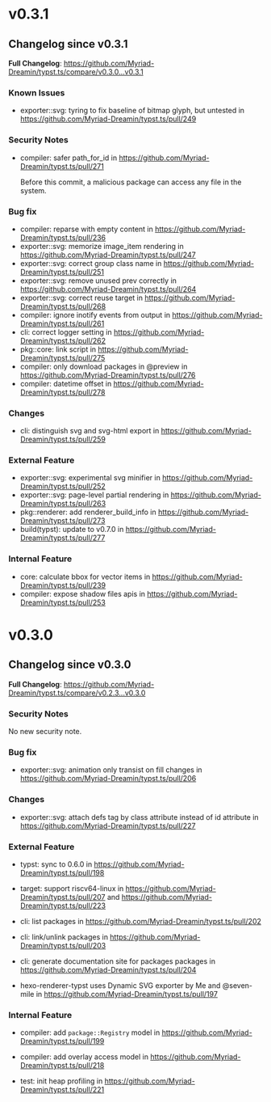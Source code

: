# v0.3.1

## Changelog since v0.3.1

**Full Changelog**: https://github.com/Myriad-Dreamin/typst.ts/compare/v0.3.0...v0.3.1

### Known Issues

- exporter::svg: tyring to fix baseline of bitmap glyph, but untested in https://github.com/Myriad-Dreamin/typst.ts/pull/249

### Security Notes

- compiler: safer path_for_id in https://github.com/Myriad-Dreamin/typst.ts/pull/271

  Before this commit, a malicious package can access any file in the system.

### Bug fix

- compiler: reparse with empty content in https://github.com/Myriad-Dreamin/typst.ts/pull/236
- exporter::svg: memorize image_item rendering in https://github.com/Myriad-Dreamin/typst.ts/pull/247
- exporter::svg: correct group class name in https://github.com/Myriad-Dreamin/typst.ts/pull/251
- exporter::svg: remove unused prev correctly in https://github.com/Myriad-Dreamin/typst.ts/pull/264
- exporter::svg: correct reuse target in https://github.com/Myriad-Dreamin/typst.ts/pull/268
- compiler: ignore inotify events from output in https://github.com/Myriad-Dreamin/typst.ts/pull/261
- cli: correct logger setting in https://github.com/Myriad-Dreamin/typst.ts/pull/262
- pkg::core: link script in https://github.com/Myriad-Dreamin/typst.ts/pull/275
- compiler: only download packages in @preview in https://github.com/Myriad-Dreamin/typst.ts/pull/276
- compiler: datetime offset in https://github.com/Myriad-Dreamin/typst.ts/pull/278

### Changes

- cli: distinguish svg and svg-html export in https://github.com/Myriad-Dreamin/typst.ts/pull/259

### External Feature

- exporter::svg: experimental svg minifier in https://github.com/Myriad-Dreamin/typst.ts/pull/252
- exporter::svg: page-level partial rendering in https://github.com/Myriad-Dreamin/typst.ts/pull/263
- pkg::renderer: add renderer_build_info in https://github.com/Myriad-Dreamin/typst.ts/pull/273
- build(typst): update to v0.7.0 in https://github.com/Myriad-Dreamin/typst.ts/pull/277

### Internal Feature

- core: calculate bbox for vector items in https://github.com/Myriad-Dreamin/typst.ts/pull/239
- compiler: expose shadow files apis in https://github.com/Myriad-Dreamin/typst.ts/pull/253

# v0.3.0

## Changelog since v0.3.0

**Full Changelog**: https://github.com/Myriad-Dreamin/typst.ts/compare/v0.2.3...v0.3.0

### Security Notes

No new security note.

### Bug fix

- exporter::svg: animation only transist on fill changes in https://github.com/Myriad-Dreamin/typst.ts/pull/206

### Changes

- exporter::svg: attach defs tag by class attribute instead of id attribute in https://github.com/Myriad-Dreamin/typst.ts/pull/227

### External Feature

- typst: sync to 0.6.0 in https://github.com/Myriad-Dreamin/typst.ts/pull/198

- target: support riscv64-linux in https://github.com/Myriad-Dreamin/typst.ts/pull/207 and https://github.com/Myriad-Dreamin/typst.ts/pull/223

- cli: list packages in https://github.com/Myriad-Dreamin/typst.ts/pull/202
- cli: link/unlink packages in https://github.com/Myriad-Dreamin/typst.ts/pull/203
- cli: generate documentation site for packages packages in https://github.com/Myriad-Dreamin/typst.ts/pull/204

- hexo-renderer-typst uses Dynamic SVG exporter by Me and @seven-mile in https://github.com/Myriad-Dreamin/typst.ts/pull/197

### Internal Feature

- compiler: add `package::Registry` model in https://github.com/Myriad-Dreamin/typst.ts/pull/199

- compiler: add overlay access model in https://github.com/Myriad-Dreamin/typst.ts/pull/218

- test: init heap profiling in https://github.com/Myriad-Dreamin/typst.ts/pull/221
